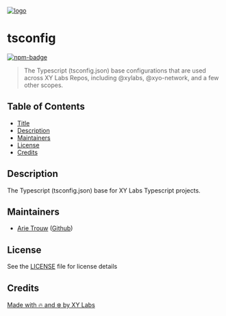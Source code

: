 [![logo][]](https://xylabs.com)

# tsconfig

[![npm-badge][]][npm-link]

> The Typescript (tsconfig.json) base configurations that are used
> across XY Labs Repos,
> including @xylabs, @xyo-network, and a few other scopes.

## Table of Contents

-   [Title](#tsconfig)
-   [Description](#description)
-   [Maintainers](#maintainers)
-   [License](#license)
-   [Credits](#credits)

## Description

The Typescript (tsconfig.json) base for XY Labs Typescript projects.

## Maintainers

-   [Arie Trouw](https://arietrouw.com) ([Github](https://github.com/arietrouw))

## License

See the [LICENSE](LICENSE) file for license details

## Credits

[Made with 🔥 and ❄️ by XY Labs](https://xylabs.com)

[logo]: https://cdn.xy.company/img/brand/XYPersistentCompany_Logo_Icon_Colored.svg
[npm-badge]: https://img.shields.io/npm/v/@xylabs/tsconfig.svg
[npm-link]: https://www.npmjs.com/package/@xylabs/tsconfig
